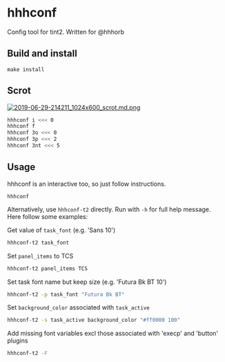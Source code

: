 # hhhconf

Config tool for tint2. Written for @hhhorb

## Build and install

```
make install
```

## Scrot

[![2019-06-29-214211_1024x600_scrot.md.png](https://cdn.scrot.moe/images/2019/06/29/2019-06-29-214211_1024x600_scrot.md.png)](https://scrot.moe/image/xY1U0)

```sh
hhhconf i <<< 0
hhhconf f
hhhconf 3o <<< 0
hhhconf 3p <<< 2
hhhconf 3nt <<< 5
```

## Usage

hhhconf is an interactive too, so just follow instructions.

```
hhhconf
```

Alternatively, use `hhhconf-t2` directly. Run with `-h` for full help message.
Here follow some examples:

Get value of `task_font` (e.g. 'Sans 10')

```sh
hhhconf-t2 task_font
```

Set `panel_items` to TCS

```sh
hhhconf-t2 panel_items TCS
```

Set task font name but keep size (e.g. 'Futura Bk BT 10')

```sh
hhhconf-t2 -p task_font "Futura Bk BT"
```

Set `background_color` associated with `task_active`

```sh
hhhconf-t2 -s task_active background_color "#ff0000 100"
```

Add missing font variables excl those associated with 'execp' and 'button' plugins

```sh
hhhconf-t2 -F
```

